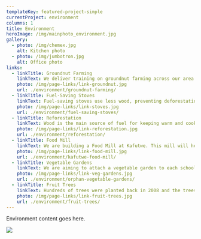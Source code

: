 ```yaml
---
templateKey: featured-project-simple
currentProject: environment
columns: 1
title: Environment
heroImage: /img/mainphoto_environment.jpg
gallery:
  - photo: /img/chemex.jpg
    alt: Kitchen photo    
  - photo: /img/jumbotron.jpg
    alt: Office photo      
links:
  - linkTitle: Groundnut Farming
    linkText: We deliver training on groundnut farming across our area. Training is a sustainable way of making a real difference to people's lives.
    photo: /img/page-links/link-groundnut.jpg
    url: ./environment/groundnut-farming/
  - linkTitle: Fuel-Saving Stoves
    linkText: Fuel-saving stoves use less wood, preventing deforestation and saving money. They are also safer - children and epileptic people are less likely to fall into the fire and suffer severe burns.
    photo: /img/page-links/link-stoves.jpg
    url: ./environment/fuel-saving-stoves/
  - linkTitle: Reforestation
    linkText: Wood is the main source of fuel for keeping warm and cooking. Our Reforestation Project is promoting self-sufficiency within our support area.
    photo: /img/page-links/link-reforestation.jpg
    url: ./environment/reforestation/
  - linkTitle: Food Mill
    linkText: We are building a Food Mill at Kafutwe. This mill will help the local people to maintain a sustainable income. Millet, sorghum and legumes can be ground at the mill, as well as maize.
    photo: /img/page-links/link-food-mill.jpg
    url: ./environment/kafutwe-food-mill/
  - linkTitle: Vegetable Gardens
    linkText: We are aiming to attach a vegetable garden to each school in our area which will be maintained by the children and teachers and provide much needed food to the orphans and children in the schools.
    photo: /img/page-links/link-veg-gardens.jpg
    url: ./environment/orphan-vegetable-gardens/
  - linkTitle: Fruit Trees
    linkText: Hundreds of trees were planted back in 2008 and the trees in Chitsime, Masiye and M'bang'ombe are thriving, despite droughts.
    photo: /img/page-links/link-fruit-trees.jpg
    url: ./environment/fruit-trees/              
---
```


Environment content goes here.

![](https://res.cloudinary.com/african-vision-malawi/image/upload/v1551472964/sample.jpg)
